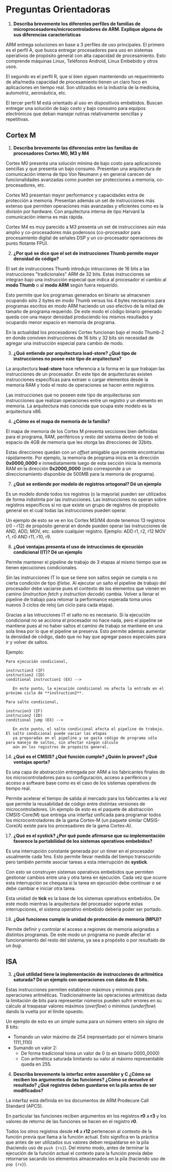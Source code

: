# Preguntas Orientadoras

1. **Describa brevemente los diferentes perfiles de familias de
   microprocesadores/microcontroladores de ARM. Explique alguna de sus diferencias
   características**

ARM entrega soluciones en base a 3 perfiles de uso principales. El primero es el perfil A, que busca entregar procesadores para uso en sistemas operativos de propósito general con alta capacidad de procesamiento. Esto comprende máquinas Linux, Teléfonos Android, Linux Embebido y otros usos.

El segundo es el perfil R, que si bien siguen manteniendo un requerimiento de alta/media capacidad de procesamiento tienen un claro foco en aplicaciones en tiempo real. Son utilizados en la industria de la medicina, automotriz, aeronáutica, etc.

El tercer perfil M está orientado al uso en dispositivos embebidos. Buscan entregar una solución de bajo costo y bajo consumo para equipos electrónicos que deban manejar rutinas relativamente sencillas y repetitivas.

## Cortex M

1. **Describa brevemente las diferencias entre las familias de procesadores Cortex M0, M3 y M4**

Cortex M0 presenta una solución mínima de bajo costo para aplicaciones sencillas
y que presenta un bajo consumo. Presentan una arquitectura de comunicación interna
de tipo Von Neumann y en general carecen de funcionalidades avanzadas como pueden
ser protecciones a memoria, co-procesadores, etc.

Cortex M3 presentan mayor performance y capacidades extra de protección a
memoria. Presentan además un set de instrucciones más extenso que permiten
operaciones más avanzadas y eficientes como es la división por hardware. Con
arquitectura interna de tipo Harvard la comunicación interna es más rápida.

Cortex M4 es muy parecido a M3 presenta un set de instrucciones aún más amplio
y co-procesadores más poderosos (co-procesador para procesamiento digital de
señales DSP y un co-procesador operaciones de punto flotante FPU).

2. **¿Por qué se dice que el set de instrucciones Thumb permite mayor densidad de código?**

El set de instrucciones Thumb introdujo intrucciones de 16 bits a las instrucciones "tradicionales" ARM de 32 bits.
Estas instrucciones se integran bajo una instrucción especial que indica al procesador el cambio al **modo Thumb** o
al **modo ARM** según fuera requerido.

Esto permite que los programas generados en binario se almacenen ocupando sólo 2 bytes en modo Thumb versus los 4 bytes
necesarios para programas escritos en modo ARM haciendo un uso efectivo de la mitad de tamaño de programa requerido. De
este modo el código binario generado queda con una mayor densidad produciendo los mismos resultados y ocupando menor
espacio en memoria de programa.

En la actualidad los procesadores Cortex funcionan bajo el modo Thumb-2 en donde conviven instrucciones de 16 bits y
32 bits sin necesidad de agregar una instrucción especial para cambio de modo.

3. **¿Qué entiende por arquitectura load-store? ¿Qué tipo de instrucciones no posee este tipo de arquitectura?**

La arquitectura **load-store** hace referencia a la forma en la que trabajan las instrucciones de un procesador.
En este tipo de arquitecturas existen instrucciones específicas para extraer o cargar elementos desde la memoria RAM y
todo el resto de operaciones se hacen entre registros.

Las instrucciones que no poseen este tipo de arquitecturas son instrucciones que realizan operaciones entre un registro
y un elemento en memoria. La arquitectura más conocida que ocupa este modelo es la arquitectura x86.

4. **¿Cómo es el mapa de memoria de la familia?**

El mapa de memoria de los Cortex M presenta secciones bien definidas para el programa, RAM, periféricos y resto del sistema dentro de todo el espacio de 4GB de memoria que les otorga las direcciones de 32bits.

Estas direcciones quedan con un *offset* amigable que permite encontrarlas rápidamente. Por ejemplo, la memoria de programa inicia en la dirección **0x0000_0000** e inmediatamente luego de esta sección inicia la memoria RAM en la dirección **0x2000_0000** (esto corresponde a un direccionamiento disponible de 500MB para la memoria de programa).

7. **¿Qué se entiende por modelo de registros ortogonal? Dé un ejemplo**

Es un modelo donde todos los registros (o la mayoría) pueden ser utilizados de forma indistinta por las instrucciones.
Las instrucciones no operan sobre registros específicos si no que existe un grupo de registros de propósito general en
el cuál todas las instrucciones pueden operar.

Un ejemplo de esto se ve en los Cortex M3/M4 donde tenemos 13 registros (r0 - r12) de propósito general en donde pueden operar
las instrucciones de AND, ADD, MOV, etc. sobre cualquier registro. Ejemplo: ADD r1, r2, r12 MOV r1, r0 AND r11, r10, r9.

8. **¿Qué ventajas presenta el uso de intrucciones de ejecución condicional (IT)? Dé un ejemplo**

Permite mantener el pipeline de trabajo de 3 etapas al mismo tiempo que se tienen ejecuciones condicionales.

Sin las instrucciones IT lo que se tiene son saltos según se cumpla o no cierta condición de tipo _if/else_. Al ejecutar
un salto el pipeline de trabajo del procesador debe vaciarse pues el contexto de los elementos que vienen en camino
(_instruction fetch_ y _instruction decode_) cambia. Volver a llenar el pipeline de trabajo para retomar la performance
esperada toma unos nuevos 3 ciclos de reloj (un ciclo para cada etapa).

Gracias a las intrucciones IT el salto no es necesario. Si la ejecución condicional no se acciona el procesador no hace
nada, pero el pipeline se mantiene pues al no haber saltos el camino de trabajo se mantiene en una sola línea por lo
que el pipeline se preserva. Esto permite además aumentar la densidad de código, dado que no hay que agregar pasos
especiales para ir y volver de saltos.

Ejemplo:

```
Para ejecución condicional,

instruction3 (IF)
instruction2 (ID)
conditional instruction1 (EX) -->

   En este punto, la ejecución condicional no afecta la entrada en el próximo ciclo de **instruction2**.

Para salto condicional,

instrucion3 (IF)
instrucion2 (ID)
conditional jump (EX) -->

   En este punto, el salto condicional afecta el pipeline de trabajo. El salto condicional puede vaciar las etapas
   ya preparadas en el pipeline y se gasta código de programa sólo para manejo de saltos, sin afectar ningún cálculo
   aún en los registros de propósito general.
```

14. **¿Qué es el CMSIS? ¿Qué función cumple? ¿Quién lo provee? ¿Qué ventajas aporta?**

Es una capa de abstracción entregada por ARM a los fabricantes finales de los microcontroladores para su configuración,
acceso a periféricos y acceso a software base como es el caso de los sistemas operativos de tiempo real.

Permite acelerar el tiempo de salida al mercado para los fabricantes a la vez que permite la reusabilidad de código
entre distintas versiones de microcontroladores. Un ejemplo de esto es el paquete de abstracción CMSIS-Core(M) que entrega
una interfaz unificada para programar todos los microcontroladores de la gama Cortex-M (un paquete similar CMSIS-Core(A)
existe para los procesadores de la gama Cortex-A).

17. **¿Qué es el systick? ¿Por qué puede afirmarse que su implementación favorece la portabilidad de los sistemas operativos embebidos?**

Es una interrupción constante generada por un timer en el procesador usualmente cada 1ms. Esto permite llevar medida del tiempo transcurrido pero también permite asociar tareas a esta interrupción de **systick**.

Con esto se construyen sistemas operativos embebidos que permiten gestionar cambios entre una y otra tarea en ejecución. Cada vez que ocurre esta interrupción se chequea si la tarea en ejecución debe continuar o se debe cambiar e iniciar otra tarea.

Esta unidad de **tick** es la base de los sistemas operativos embebidos. De este modo mientras la arquitectura del procesador soporte estas interrupciones, el sistema operativo embebido debería poder ser portado.

18. **¿Qué funciones cumple la unidad de protección de memoria (MPU)?**

Permite definir y controlar el acceso a regiones de memoria asignadas a distintos programas. De este modo un programa no puede afectar el funcionamiento del resto del sistema, ya sea a propósito o por resultado de un *bug*.

## ISA

3. **¿Qué utilidad tiene la implementación de instrucciones de aritmética saturada? Dé un ejemplo con operaciones con datos de 8 bits.**

Estas instrucciones permiten establecer máximos y minimos para operaciones aritméticas. Tradicionalmente las operaciones
aritméticas dada la limitación de bits para representar números pueden sufrir errores en su cálculo al traspasar valores
máximos (_overflow_) o mínimos (_underflow_) dando la vuelta por el límite opuesto.

Un ejemplo de esto es un simple suma para un número entero sin signo de 8 bits:
* Tomando un valor máximo de 254 (representado por el número binario 1111_1110)
* Sumando un valor 2:
   * De forma tradicional toma un valor de 0 (o en binario 0000_0000)
   * Con aritmética saturada limitando su valor al máximo representable queda en 255.

4. **Describa brevemente la interfaz entre assembler y C ¿Cómo se reciben los argumentos de las funciones? ¿Cómo se devuelve el resultado? ¿Qué registros deben guardarse en la pila antes de ser modificados?**

La interfaz está definida en los documentos de ARM Prodecure Call Standard (APCS).

En particular las funciones reciben argumentos en los registros **r0** a **r3** y los valores
de retorno de las funciones se hacen en el registro **r0**.

Todos los otros registros desde **r4** a **r12** pertenecen al contexto de la función previa
que llama a la función actual. Esto significa en la práctica que antes de ser utilizados
sus valores deben respaldarse en la pila (haciendo uso de `push {rx}`). Del mismo modo, antes
de terminar la ejecución de la función actual el contexto para la función previa debe retornarse
sacando los elementos almacenados en la pila (haciendo uso de `pop {rx}`).

